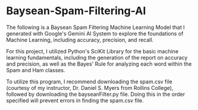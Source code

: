 # Baysean-Spam-Filtering-AI
The following is a Baysean Spam Filtering Machine Learning Model that I generated with Google's Gemini AI System to explore the foundations of Machine Learning, including accuracy, precision, and recall.

For this project, I utilized Python's SciKit Library for the basic machine learning fundamentals, including the generation of the report on accuracy and precision, as well as the Bayes' Rule for analyzing each word within the Spam and Ham classes. 

To utilize this program, I recommend downloading the spam.csv file (courtesy of my instructor, Dr. Daniel S. Myers from Rollins College), followed by downloading the bayseanFilter.py file. Doing this in the order specified will prevent errors in finding the spam.csv file.
